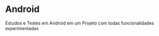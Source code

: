 Android
=======

Estudos e Testes em Android em um Projeto com todas funcionalidades experimentadas
